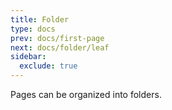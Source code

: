 ```yaml
---
title: Folder
type: docs
prev: docs/first-page
next: docs/folder/leaf
sidebar:
  exclude: true
---
```


Pages can be organized into folders.
